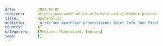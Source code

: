 ```yaml
---
date:          2021-02-02
redirect:      https://www.wochenblick.at/aerzte-und-apotheker-protestieren-keine-info-ueber-risiken-fuer-corona-impflinge/
title:         Wochenblick
subtitle:      'Ärzte und Apotheker protestieren: Keine Info über Risiken für Corona-Impflinge'
country:       AT
categories:    [Medizin, Widerstand, Impfung]
tags:          []
---
```

